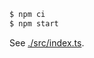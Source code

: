 ```bash
$ npm ci
$ npm start
```

See [./src/index.ts](https://github.com/mmktomato/typed-translator/blob/master/examples/node-simple/src/index.ts).
